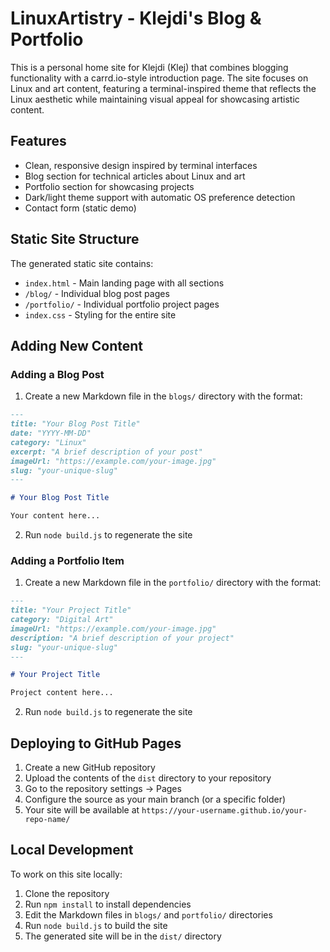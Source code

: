 # LinuxArtistry - Klejdi's Blog & Portfolio

This is a personal home site for Klejdi (Klej) that combines blogging functionality with a carrd.io-style introduction page. The site focuses on Linux and art content, featuring a terminal-inspired theme that reflects the Linux aesthetic while maintaining visual appeal for showcasing artistic content.

## Features

- Clean, responsive design inspired by terminal interfaces
- Blog section for technical articles about Linux and art
- Portfolio section for showcasing projects
- Dark/light theme support with automatic OS preference detection
- Contact form (static demo)

## Static Site Structure

The generated static site contains:

- `index.html` - Main landing page with all sections
- `/blog/` - Individual blog post pages
- `/portfolio/` - Individual portfolio project pages
- `index.css` - Styling for the entire site

## Adding New Content

### Adding a Blog Post

1. Create a new Markdown file in the `blogs/` directory with the format:

```markdown
---
title: "Your Blog Post Title"
date: "YYYY-MM-DD"
category: "Linux"
excerpt: "A brief description of your post"
imageUrl: "https://example.com/your-image.jpg"
slug: "your-unique-slug"
---

# Your Blog Post Title

Your content here...
```

2. Run `node build.js` to regenerate the site

### Adding a Portfolio Item

1. Create a new Markdown file in the `portfolio/` directory with the format:

```markdown
---
title: "Your Project Title"
category: "Digital Art"
imageUrl: "https://example.com/your-image.jpg"
description: "A brief description of your project"
slug: "your-unique-slug"
---

# Your Project Title

Project content here...
```

2. Run `node build.js` to regenerate the site

## Deploying to GitHub Pages

1. Create a new GitHub repository
2. Upload the contents of the `dist` directory to your repository 
3. Go to the repository settings → Pages
4. Configure the source as your main branch (or a specific folder)
5. Your site will be available at `https://your-username.github.io/your-repo-name/`

## Local Development

To work on this site locally:

1. Clone the repository
2. Run `npm install` to install dependencies
3. Edit the Markdown files in `blogs/` and `portfolio/` directories
4. Run `node build.js` to build the site
5. The generated site will be in the `dist/` directory
